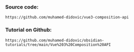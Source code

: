 ### Source code:
```  
https://github.com/muhamed-didovic/vue3-composition-api  
```  
  
### Tutorial on Github:  
```  
https://github.com/muhamed-didovic/obsidian-tutorials/tree/main/Vue%203%20Composition%20API
```
